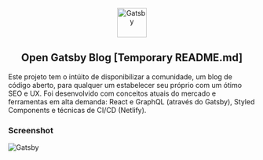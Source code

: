 <p align="center">
  <a href="https://www.gatsbyjs.org">
    <img alt="Gatsby" src="https://www.gatsbyjs.org/monogram.svg" width="60" />
  </a>
</p>
<h2 align="center">
  Open Gatsby Blog [Temporary README.md]
</h2>

Este projeto tem o intúito de disponibilizar a comunidade, um blog de código aberto, para qualquer um estabelecer seu próprio com um ótimo SEO e UX. Foi desenvolvido com conceitos atuais do mercado e ferramentas em alta demanda: React e GraphQL (através do Gatsby), Styled Components e técnicas de CI/CD (Netlify).

<h3>Screenshot</h3>

<img alt="Gatsby" src="https://iili.io/HE0fUl.png"  />